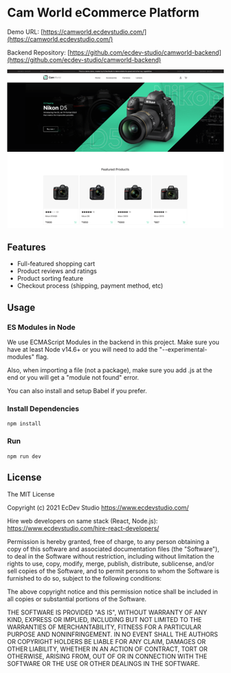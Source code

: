 # Cam World eCommerce Platform

Demo URL: [https://camworld.ecdevstudio.com/](https://camworld.ecdevstudio.com/)

Backend Repository: [https://github.com/ecdev-studio/camworld-backend](https://github.com/ecdev-studio/camworld-backend)

![screenshot](https://github.com/ecdev-studio/ecdev-studio.github.io/blob/main/screenshot.png)

## Features

- Full-featured shopping cart
- Product reviews and ratings
- Product sorting feature
- Checkout process (shipping, payment method, etc)

## Usage

### ES Modules in Node

We use ECMAScript Modules in the backend in this project. Make sure you have at least Node v14.6+ or you will need to add the "--experimental-modules" flag.

Also, when importing a file (not a package), make sure you add .js at the end or you will get a "module not found" error.

You can also install and setup Babel if you prefer.

### Install Dependencies

```
npm install
```

### Run

```
npm run dev
```

## License

The MIT License

Copyright (c) 2021 EcDev Studio https://www.ecdevstudio.com/

Hire web developers on same stack (React, Node.js): https://www.ecdevstudio.com/hire-react-developers/

Permission is hereby granted, free of charge, to any person obtaining a copy
of this software and associated documentation files (the "Software"), to deal
in the Software without restriction, including without limitation the rights
to use, copy, modify, merge, publish, distribute, sublicense, and/or sell
copies of the Software, and to permit persons to whom the Software is
furnished to do so, subject to the following conditions:

The above copyright notice and this permission notice shall be included in
all copies or substantial portions of the Software.

THE SOFTWARE IS PROVIDED "AS IS", WITHOUT WARRANTY OF ANY KIND, EXPRESS OR
IMPLIED, INCLUDING BUT NOT LIMITED TO THE WARRANTIES OF MERCHANTABILITY,
FITNESS FOR A PARTICULAR PURPOSE AND NONINFRINGEMENT. IN NO EVENT SHALL THE
AUTHORS OR COPYRIGHT HOLDERS BE LIABLE FOR ANY CLAIM, DAMAGES OR OTHER
LIABILITY, WHETHER IN AN ACTION OF CONTRACT, TORT OR OTHERWISE, ARISING FROM,
OUT OF OR IN CONNECTION WITH THE SOFTWARE OR THE USE OR OTHER DEALINGS IN
THE SOFTWARE.
